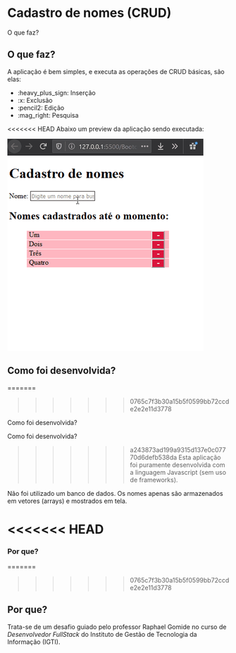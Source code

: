 # Cadastro de nomes (CRUD)

O que faz?

## O que faz?

A aplicação é bem simples, e executa as operações de CRUD básicas, são elas:

<ul>
    <li>:heavy_plus_sign: Inserção</li>
    <li>:x: Exclusão</li>
    <li>:pencil2: Edição</li>
    <li>:mag_right: Pesquisa</li>
</ul>

<<<<<<< HEAD
Abaixo um preview da aplicação sendo executada:

![CRUD_App](./img/crud.gif)

## Como foi desenvolvida?
=======
>>>>>>> 0765c7f3b30a15b5f0599bb72ccde2e2e11d3778

Como foi desenvolvida?

 Como foi desenvolvida?

>>>>>>> a243873ad199a9315d137e0c07770d6defb538da
Esta aplicação foi puramente desenvolvida com a linguagem Javascript (sem uso de frameworks).

Não foi utilizado um banco de dados. Os nomes apenas são armazenados em vetores (arrays) e mostrados em tela.

<<<<<<< HEAD
=======
<h3>Por que?</h3>
=======

>>>>>>> 0765c7f3b30a15b5f0599bb72ccde2e2e11d3778
## Por que?

Trata-se de um desafio guiado pelo professor Raphael Gomide no curso de _Desenvolvedor FullStack_ do Instituto de Gestão de Tecnologia da Informação (IGTI).

